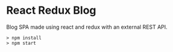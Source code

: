 # React Redux Blog

Blog SPA made using react and redux with an external REST API.

```
> npm install
> npm start
```
